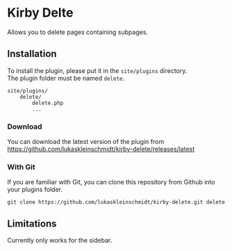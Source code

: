 # Kirby Delte
Allows you to delete pages containing subpages.

## Installation
To install the plugin, please put it in the `site/plugins` directory.  
The plugin folder must be named `delete`.

```
site/plugins/
    delete/
        delete.php
        ...
```

### Download
You can download the latest version of the plugin from https://github.com/lukaskleinschmidt/kirby-delete/releases/latest

### With Git
If you are familiar with Git, you can clone this repository from Github into your plugins folder.

```git clone https://github.com/lukaskleinschmidt/kirby-delete.git delete```

## Limitations
Currently only works for the sidebar.
